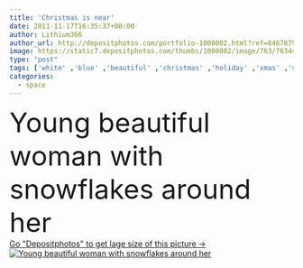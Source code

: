 ```yaml
---
title: 'Christmas is near'
date: 2011-11-17T16:35:37+00:00
author: Lithium366
author_url: http://depositphotos.com/portfolio-1008002.html?ref=64678756
image: https://static7.depositphotos.com/thumbs/1008002/image/763/7634458/api_thumb_450.jpg?forcejpeg=true
type: "post"
tags: ['white' ,'blue' ,'beautiful' ,'christmas' ,'holiday' ,'xmas' ,'seasonal' ,'girl' ,'female' ,'young' ,'cute' ,'hand' ,'cold' ,'snow' ,'winter' ,'pretty' ,'fantasy' ,'woman' ,'with' ,'cap' ,'teen' ,'fairy' ,'snowflakes' ,'plush' ,'around' ,'near' ,'mittens' ,'baize' ,'her' ,'copy space' ,'New Year' ]
categories: 
  - space
---
```

<div aling="center">
            <font size="60"> Young beautiful woman with snowflakes around her</font>   
</div>
<div>
    <a href='https://depositphotos.com/7634458/stock-photo-christmas-is-near.html?ref=64678756' target=_blank > Go "Depositphotos" to get lage size of this picture ->
        <img href='https://depositphotos.com/7634458/stock-photo-christmas-is-near.html?ref=64678756' src='https://static7.depositphotos.com/1008002/763/i/950/depositphotos_7634458-stock-photo-christmas-is-near.jpg?forcejpeg=true' alt='Young beautiful woman with snowflakes around her' >
    </a>
</div>
